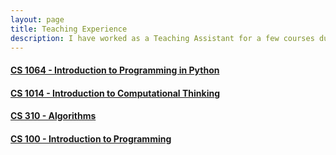 ```yaml
---
layout: page
title: Teaching Experience
description: I have worked as a Teaching Assistant for a few courses during my undergraduate and graduate studies.
---
```




#### <u>CS 1064 - Introduction to Programming in Python</u>
#### <u>CS 1014 - Introduction to Computational Thinking</u>
#### <u>CS 310 - Algorithms </u>
#### <u>CS 100 - Introduction to Programming</u>


<!-- Note: this is how to write a comment in HTML. Everything in here won't show up on your webpage.-->

<!--
To increase the size of the title, use fewer # in front of the paper title.
To decrease the size of the title, use more #. 
To remove the italics, remove the * before and after the description
To remove the underline from the title, remove the <u> tags (<u> and </u>)
-->